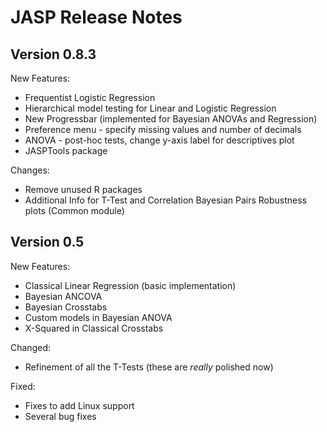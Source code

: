 
JASP Release Notes
==================

Version 0.8.3
-------------

New Features:

 - Frequentist Logistic Regression
 - Hierarchical model testing for Linear and Logistic Regression
 - New Progressbar (implemented for Bayesian ANOVAs and Regression)
 - Preference menu - specify missing values and  number of decimals
 - ANOVA - post-hoc tests, change y-axis label for descriptives plot
 - JASPTools package

Changes:

 - Remove unused R packages
 - Additional Info for T-Test and Correlation Bayesian Pairs Robustness plots (Common module)


Version 0.5
-----------

New Features:

 - Classical Linear Regression (basic implementation)
 - Bayesian ANCOVA
 - Bayesian Crosstabs
 - Custom models in Bayesian ANOVA
 - X-Squared in Classical Crosstabs

Changed:

 - Refinement of all the T-Tests (these are *really* polished now)

Fixed:

 - Fixes to add Linux support
 - Several bug fixes
